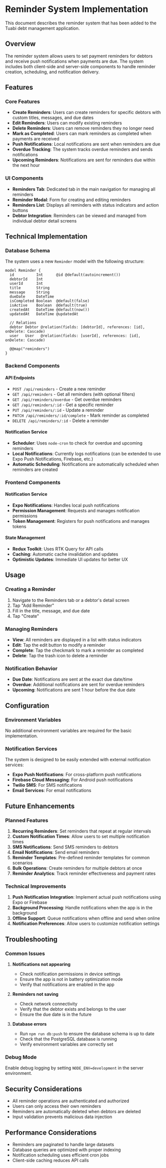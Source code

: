 # Reminder System Implementation

This document describes the reminder system that has been added to the Tuabi debt management application.

## Overview

The reminder system allows users to set payment reminders for debtors and receive push notifications when payments are due. The system includes both client-side and server-side components to handle reminder creation, scheduling, and notification delivery.

## Features

### Core Features

- **Create Reminders**: Users can create reminders for specific debtors with custom titles, messages, and due dates
- **Edit Reminders**: Users can modify existing reminders
- **Delete Reminders**: Users can remove reminders they no longer need
- **Mark as Completed**: Users can mark reminders as completed when payments are received
- **Push Notifications**: Local notifications are sent when reminders are due
- **Overdue Tracking**: The system tracks overdue reminders and sends notifications
- **Upcoming Reminders**: Notifications are sent for reminders due within the next hour

### UI Components

- **Reminders Tab**: Dedicated tab in the main navigation for managing all reminders
- **Reminder Modal**: Form for creating and editing reminders
- **Reminders List**: Displays all reminders with status indicators and action buttons
- **Debtor Integration**: Reminders can be viewed and managed from individual debtor detail screens

## Technical Implementation

### Database Schema

The system uses a new `Reminder` model with the following structure:

```prisma
model Reminder {
  id          Int      @id @default(autoincrement())
  debtorId    Int
  userId      Int
  title       String
  message     String
  dueDate     DateTime
  isCompleted Boolean  @default(false)
  isActive    Boolean  @default(true)
  createdAt   DateTime @default(now())
  updatedAt   DateTime @updatedAt

  // Relations
  debtor Debtor @relation(fields: [debtorId], references: [id], onDelete: Cascade)
  user   User   @relation(fields: [userId], references: [id], onDelete: Cascade)

  @@map("reminders")
}
```

### Backend Components

#### API Endpoints

- `POST /api/reminders` - Create a new reminder
- `GET /api/reminders` - Get all reminders (with optional filters)
- `GET /api/reminders/overdue` - Get overdue reminders
- `GET /api/reminders/:id` - Get a specific reminder
- `PUT /api/reminders/:id` - Update a reminder
- `PATCH /api/reminders/:id/complete` - Mark reminder as completed
- `DELETE /api/reminders/:id` - Delete a reminder

#### Notification Service

- **Scheduler**: Uses `node-cron` to check for overdue and upcoming reminders
- **Local Notifications**: Currently logs notifications (can be extended to use Expo Push Notifications, Firebase, etc.)
- **Automatic Scheduling**: Notifications are automatically scheduled when reminders are created

### Frontend Components

#### Notification Service

- **Expo Notifications**: Handles local push notifications
- **Permission Management**: Requests and manages notification permissions
- **Token Management**: Registers for push notifications and manages tokens

#### State Management

- **Redux Toolkit**: Uses RTK Query for API calls
- **Caching**: Automatic cache invalidation and updates
- **Optimistic Updates**: Immediate UI updates for better UX

## Usage

### Creating a Reminder

1. Navigate to the Reminders tab or a debtor's detail screen
2. Tap "Add Reminder"
3. Fill in the title, message, and due date
4. Tap "Create"

### Managing Reminders

- **View**: All reminders are displayed in a list with status indicators
- **Edit**: Tap the edit button to modify a reminder
- **Complete**: Tap the checkmark to mark a reminder as completed
- **Delete**: Tap the trash icon to delete a reminder

### Notification Behavior

- **Due Date**: Notifications are sent at the exact due date/time
- **Overdue**: Additional notifications are sent for overdue reminders
- **Upcoming**: Notifications are sent 1 hour before the due date

## Configuration

### Environment Variables

No additional environment variables are required for the basic implementation.

### Notification Services

The system is designed to be easily extended with external notification services:

- **Expo Push Notifications**: For cross-platform push notifications
- **Firebase Cloud Messaging**: For Android push notifications
- **Twilio SMS**: For SMS notifications
- **Email Services**: For email notifications

## Future Enhancements

### Planned Features

1. **Recurring Reminders**: Set reminders that repeat at regular intervals
2. **Custom Notification Times**: Allow users to set multiple notification times
3. **SMS Notifications**: Send SMS reminders to debtors
4. **Email Notifications**: Send email reminders
5. **Reminder Templates**: Pre-defined reminder templates for common scenarios
6. **Bulk Operations**: Create reminders for multiple debtors at once
7. **Reminder Analytics**: Track reminder effectiveness and payment rates

### Technical Improvements

1. **Push Notification Integration**: Implement actual push notifications using Expo or Firebase
2. **Background Processing**: Handle notifications when the app is in the background
3. **Offline Support**: Queue notifications when offline and send when online
4. **Notification Preferences**: Allow users to customize notification settings

## Troubleshooting

### Common Issues

1. **Notifications not appearing**

   - Check notification permissions in device settings
   - Ensure the app is not in battery optimization mode
   - Verify that notifications are enabled in the app

2. **Reminders not saving**

   - Check network connectivity
   - Verify that the debtor exists and belongs to the user
   - Ensure the due date is in the future

3. **Database errors**
   - Run `npm run db:push` to ensure the database schema is up to date
   - Check that the PostgreSQL database is running
   - Verify environment variables are correctly set

### Debug Mode

Enable debug logging by setting `NODE_ENV=development` in the server environment.

## Security Considerations

- All reminder operations are authenticated and authorized
- Users can only access their own reminders
- Reminders are automatically deleted when debtors are deleted
- Input validation prevents malicious data injection

## Performance Considerations

- Reminders are paginated to handle large datasets
- Database queries are optimized with proper indexing
- Notification scheduling uses efficient cron jobs
- Client-side caching reduces API calls
